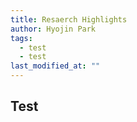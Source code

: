 ```yaml
---
title: Resaerch Highlights
author: Hyojin Park
tags:
  - test
  - test
last_modified_at: ""
---
```


## Test
